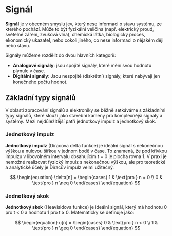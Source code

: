# Signál
__Signál__ je v obecném smyslu jev, který nese informaci o stavu systému, ze kterého pochází. Může to být fyzikální veličina (např. elektrický proud, světelné záření, zvuková vlna), chemická látka, biologický proces, ekonomický ukazatel, nebo cokoli jiného, co nese informaci o nějakém ději nebo stavu.

Signály můžeme rozdělit do dvou hlavních kategorií:

- __Analogové signály__: jsou spojité signály, které mění svou hodnotu plynule v čase.
- __Digitální signály__: Jsou nespojité (diskrétní) signály, které nabývají jen konečného počtu hodnot.

## Základní typy signálů
V oblasti zpracování signálů a elektroniky se běžně setkáváme s základními typy signálů, které slouží jako stavební kameny pro komplexnější signály a systémy. Mezi nejdůležitější patří jednotkový impulz a jednotkový skok.

### Jednotkový impulz
__Jednotkový impulz__ (Diracova delta funkce) je ideální signál s nekonečnou výškou a nulovou šířkou v jednom bodě v čase. To znamená, že pod křivkou impulzu v libovolném intervalu obsahujícím t = 0 je plocha rovna 1. V praxi je nemožné realizovat fyzický impulz s nekonečnou výškou, ale pro teoretické a analytické účely je Diracův impulz velmi užitečný.

$$
\begin{equation}
\delta[n] = \begin{cases}
1 & \text{pro } n = 0 \\
0 & \text{pro } n \neq 0
\end{cases}
\end{equation}
$$

### Jednotkový skok
__Jednotkový skok__ (Heavisidova funkce) je ideální signál, který má hodnotu 0 pro t < 0 a hodnotu 1 pro t ≥ 0. Matematicky se definuje jako:

$$
\begin{equation}
u[n] = \begin{cases}
0 & \text{pro } n < 0 \\
1 & \text{pro } n \geq 0
\end{cases}
\end{equation}
$$